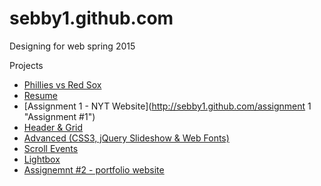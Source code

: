 # sebby1.github.com

Designing for web spring 2015

Projects
* [Phillies vs Red Sox](http://sebby1.github.com/phillies "Phillies vs Red Sox)")
* [Resume](http://sebby1.github.com/resume "Resume")
* [Assignment 1 - NYT Website](http://sebby1.github.com/assignment 1 "Assignment #1")
* [Header & Grid](http://sebby1.github.com/header-grid "Header & Grid")
* [Advanced (CSS3, jQuery Slideshow & Web Fonts)](http://sebby1.github.com/advanced "Advanced")
* [Scroll Events](http://sebby1.github.com/scrollit "Scroll Events")
* [Lightbox](http://sebby1.github.com/lightbox "Lightbox")
* [Assignemnt #2 - portfolio website](http://sebby1.github.com/assignment2 "Assignment #2")

